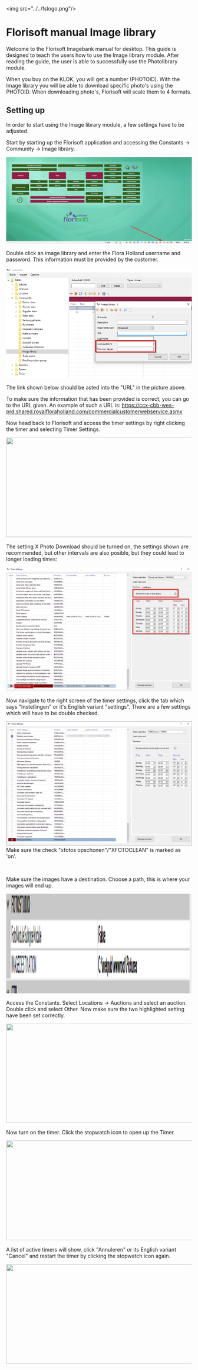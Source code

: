 \<img src="../../fslogo.png"/>

# Florisoft manual Image library

Welcome to the Florisoft Imagebank manual for desktop. This guide is
designed to teach the users how to use the Image library module. After
reading the guide, the user is able to successfully use the Photolibrary
module.

When you buy on the KLOK, you will get a number (PHOTOID).
With the Image library you will be able to download specific photo's using the
PHOTOID. When downloading photo's, Florisoft will scale them to 4 formats.

## Setting up
In order to start using the Image library module, a few settings have to be adjusted.

Start by starting up the Florisoft application and accessing the Constants -> Community -> Image library.

<img src=".Beeldbank_Manual_ENG/media/pic1.png" />


Double click an image library and enter the Flora Holland username and password. 
This information must be provided by the customer.

<img src=".Beeldbank_Manual_ENG/media/pic2.png" />

The link shown below should be asted into the "URL" in the picture above.

To make sure the information that has been provided is correct, you can go to
the URL given. An example of such a URL is:
https://ccx-cbb-wes-prd.shared.royalfloraholland.com/commercialcustomerwebservice.asmx


Now head back to Florisoft and access the timer settings by right clicking the timer and selecting Timer Settings.

<img src=".Beeldbank_Manual_ENG/media/image4.png" style= "width:6in;height:2.8in" />

The setting X Photo Download should be turned on, the settings shown are recommended, but other intervals are also posible, but they could lead to longer loading times:

<img src=".Beeldbank_Manual_ENG/media/image15.png" />


Now navigate to the right screen of the timer settings, click the tab which says "Instellingen" or it's English
variant "settings". There are a few settings which will have to be double checked.

<img src=".Beeldbank_Manual_ENG/media/picx.png" />
 Make sure the check "xfotos opschonen"/"XFOTOCLEAN" is marked as 'on'.

 

&nbsp;

Make sure the images have a destination. Choose a path, this is where
 your images will end up.

<img src=".Beeldbank_Manual_ENG/media/image8.png" style="width:6in;height:2.8in" />

Access the Constants. Select Locations -> Auctions and select an auction. Double click and select Other.
Now make sure the two highlighted setting have been set correctly.

<img src=".Beeldbank_Manual_ENG/media/image11.png" style="width:6in;height:2.8in" />

Now turn on the timer. Click the stopwatch icon to open up the Timer.

<img src=".Beeldbank_Manual_ENG/media/image12.png" style="width:6in;height:2.8in" />

A list of active timers will show, click "Annuleren" or its English variant "Cancel"
and restart the timer by clicking the stopwatch icon again.

<img src=".Beeldbank_Manual_ENG/media/image13.png" style="width:6in;height:2.8in" />

